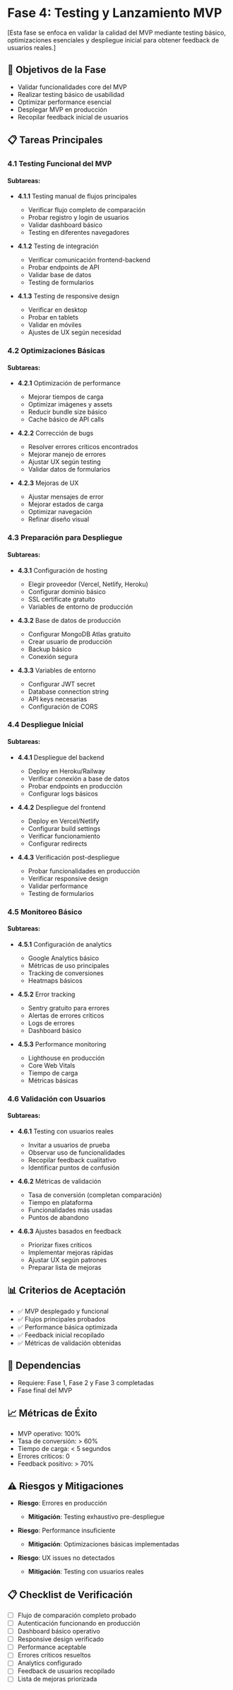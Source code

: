 # Fase 4: Testing y Lanzamiento MVP

[Esta fase se enfoca en validar la calidad del MVP mediante testing básico, optimizaciones esenciales y despliegue inicial para obtener feedback de usuarios reales.]

## 🎯 Objetivos de la Fase

- Validar funcionalidades core del MVP
- Realizar testing básico de usabilidad
- Optimizar performance esencial
- Desplegar MVP en producción
- Recopilar feedback inicial de usuarios

## 📋 Tareas Principales

### 4.1 Testing Funcional del MVP

#### Subtareas:
- **4.1.1** Testing manual de flujos principales
  - Verificar flujo completo de comparación
  - Probar registro y login de usuarios
  - Validar dashboard básico
  - Testing en diferentes navegadores

- **4.1.2** Testing de integración
  - Verificar comunicación frontend-backend
  - Probar endpoints de API
  - Validar base de datos
  - Testing de formularios

- **4.1.3** Testing de responsive design
  - Verificar en desktop
  - Probar en tablets
  - Validar en móviles
  - Ajustes de UX según necesidad

### 4.2 Optimizaciones Básicas

#### Subtareas:
- **4.2.1** Optimización de performance
  - Mejorar tiempos de carga
  - Optimizar imágenes y assets
  - Reducir bundle size básico
  - Cache básico de API calls

- **4.2.2** Corrección de bugs
  - Resolver errores críticos encontrados
  - Mejorar manejo de errores
  - Ajustar UX según testing
  - Validar datos de formularios

- **4.2.3** Mejoras de UX
  - Ajustar mensajes de error
  - Mejorar estados de carga
  - Optimizar navegación
  - Refinar diseño visual

### 4.3 Preparación para Despliegue

#### Subtareas:
- **4.3.1** Configuración de hosting
  - Elegir proveedor (Vercel, Netlify, Heroku)
  - Configurar dominio básico
  - SSL certificate gratuito
  - Variables de entorno de producción

- **4.3.2** Base de datos de producción
  - Configurar MongoDB Atlas gratuito
  - Crear usuario de producción
  - Backup básico
  - Conexión segura

- **4.3.3** Variables de entorno
  - Configurar JWT secret
  - Database connection string
  - API keys necesarias
  - Configuración de CORS

### 4.4 Despliegue Inicial

#### Subtareas:
- **4.4.1** Despliegue del backend
  - Deploy en Heroku/Railway
  - Verificar conexión a base de datos
  - Probar endpoints en producción
  - Configurar logs básicos

- **4.4.2** Despliegue del frontend
  - Deploy en Vercel/Netlify
  - Configurar build settings
  - Verificar funcionamiento
  - Configurar redirects

- **4.4.3** Verificación post-despliegue
  - Probar funcionalidades en producción
  - Verificar responsive design
  - Validar performance
  - Testing de formularios

### 4.5 Monitoreo Básico

#### Subtareas:
- **4.5.1** Configuración de analytics
  - Google Analytics básico
  - Métricas de uso principales
  - Tracking de conversiones
  - Heatmaps básicos

- **4.5.2** Error tracking
  - Sentry gratuito para errores
  - Alertas de errores críticos
  - Logs de errores
  - Dashboard básico

- **4.5.3** Performance monitoring
  - Lighthouse en producción
  - Core Web Vitals
  - Tiempo de carga
  - Métricas básicas

### 4.6 Validación con Usuarios

#### Subtareas:
- **4.6.1** Testing con usuarios reales
  - Invitar a usuarios de prueba
  - Observar uso de funcionalidades
  - Recopilar feedback cualitativo
  - Identificar puntos de confusión

- **4.6.2** Métricas de validación
  - Tasa de conversión (completan comparación)
  - Tiempo en plataforma
  - Funcionalidades más usadas
  - Puntos de abandono

- **4.6.3** Ajustes basados en feedback
  - Priorizar fixes críticos
  - Implementar mejoras rápidas
  - Ajustar UX según patrones
  - Preparar lista de mejoras

## 📊 Criterios de Aceptación

- ✅ MVP desplegado y funcional
- ✅ Flujos principales probados
- ✅ Performance básica optimizada
- ✅ Feedback inicial recopilado
- ✅ Métricas de validación obtenidas

## 🔗 Dependencias

- Requiere: Fase 1, Fase 2 y Fase 3 completadas
- Fase final del MVP

## 📈 Métricas de Éxito

- MVP operativo: 100%
- Tasa de conversión: > 60%
- Tiempo de carga: < 5 segundos
- Errores críticos: 0
- Feedback positivo: > 70%

## ⚠️ Riesgos y Mitigaciones

- **Riesgo**: Errores en producción
  - **Mitigación**: Testing exhaustivo pre-despliegue

- **Riesgo**: Performance insuficiente
  - **Mitigación**: Optimizaciones básicas implementadas

- **Riesgo**: UX issues no detectados
  - **Mitigación**: Testing con usuarios reales

## 📋 Checklist de Verificación

- [ ] Flujo de comparación completo probado
- [ ] Autenticación funcionando en producción
- [ ] Dashboard básico operativo
- [ ] Responsive design verificado
- [ ] Performance aceptable
- [ ] Errores críticos resueltos
- [ ] Analytics configurado
- [ ] Feedback de usuarios recopilado
- [ ] Lista de mejoras priorizada
